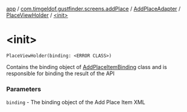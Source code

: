 [app](../../../index.md) / [com.timgeldof.gustfinder.screens.addPlace](../../index.md) / [AddPlaceAdapter](../index.md) / [PlaceViewHolder](index.md) / [&lt;init&gt;](./-init-.md)

# &lt;init&gt;

`PlaceViewHolder(binding: <ERROR CLASS>)`

Contains the binding object of [AddPlaceItemBinding](#) class and is responsible for binding the result of the API

### Parameters

`binding` - The binding object of the Add Place Item XML